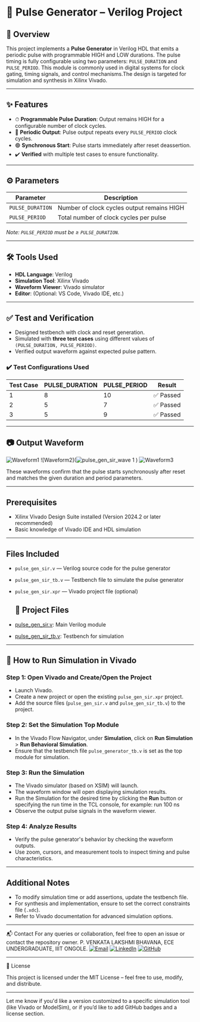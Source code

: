 # 🔁 Pulse Generator – Verilog Project

## 📖 Overview

This project implements a **Pulse Generator** in Verilog HDL that emits a periodic pulse with programmable HIGH and LOW durations. The pulse timing is fully configurable using two parameters: `PULSE_DURATION` and `PULSE_PERIOD`. This module is commonly used in digital systems for clock gating, timing signals, and control mechanisms.The design
 is targeted for simulation and synthesis in Xilinx Vivado.

---

## ✨ Features

- ⏱ **Programmable Pulse Duration**: Output remains HIGH for a configurable number of clock cycles.
- 🔁 **Periodic Output**: Pulse output repeats every `PULSE_PERIOD` clock cycles.
- 🟢 **Synchronous Start**: Pulse starts immediately after reset deassertion.
- ✔️ **Verified** with multiple test cases to ensure functionality.

---

## ⚙️ Parameters

| Parameter         | Description                                      |
|------------------|--------------------------------------------------|
| `PULSE_DURATION` | Number of clock cycles output remains HIGH       |
| `PULSE_PERIOD`   | Total number of clock cycles per pulse           |

*Note: `PULSE_PERIOD` must be ≥ `PULSE_DURATION`.*

---

## 🛠 Tools Used

- **HDL Language**: Verilog
- **Simulation Tool**: Xilinx Vivado
- **Waveform Viewer**: Vivado simulator
- **Editor**: (Optional: VS Code, Vivado IDE, etc.)

---

## ✅ Test and Verification

- Designed testbench with clock and reset generation.
- Simulated with **three test cases** using different values of `(PULSE_DURATION, PULSE_PERIOD)`.
- Verified output waveform against expected pulse pattern.

### ✔️ Test Configurations Used

| Test Case | PULSE_DURATION | PULSE_PERIOD | Result    |
|-----------|----------------|---------------|-----------|
| 1         | 8              | 10            | ✅ Passed |
| 2         | 5              | 7             | ✅ Passed |
| 3         | 5              | 9             | ✅ Passed |

---

## 📷 Output Waveform

![Waveform1](waveform.png)
![Waveform2](![pulse_gen_sir_wave 1](https://github.com/user-attachments/assets/b7ee84b7-3fd6-4544-9793-587391a0f667)
)
![Waveform3](waveform.png)

These waveforms confirm that the pulse starts synchronously after reset and matches the given duration and period parameters.

---

 ## Prerequisites
- Xilinx Vivado Design Suite installed (Version 2024.2 or later recommended)
- Basic knowledge of Vivado IDE and HDL simulation

---

## Files Included
- `pulse_gen_sir.v` — Verilog source code for the pulse generator
- `pulse_gen_sir_tb.v` — Testbench file to simulate the pulse generator
- `pulse_gen_sir.xpr` — Vivado project file (optional)
  ## 📂 Project Files

- [pulse_gen_sir.v](pulse_gen_sir.v): Main Verilog module
- [pulse_gen_sir_tb.v](pulse_gen_sir_tb.v): Testbench for simulation
---

## 🚀 How to Run Simulation in Vivado

### Step 1: Open Vivado and Create/Open the Project
- Launch Vivado.
- Create a new project or open the existing `pulse_gen_sir.xpr` project.
- Add the source files (`pulse_gen_sir.v` and `pulse_gen_sir_tb.v`) to the project.

### Step 2: Set the Simulation Top Module
- In the Vivado Flow Navigator, under **Simulation**, click on **Run Simulation** > **Run Behavioral Simulation**.
- Ensure that the testbench file `pulse_generator_tb.v` is set as the top module for simulation.

### Step 3: Run the Simulation
- The Vivado simulator (based on XSIM) will launch.
- The waveform window will open displaying simulation results.
- Run the Simulation for the desired time by clicking the **Run** button or specifying the run time in the TCL console, for example:
run 100 ns
- Observe the output pulse signals in the waveform viewer.

### Step 4: Analyze Results
- Verify the pulse generator's behavior by checking the waveform outputs.
- Use zoom, cursors, and measurement tools to inspect timing and pulse characteristics.

---
## Additional Notes
- To modify simulation time or add assertions, update the testbench file.
- For synthesis and implementation, ensure to set the correct constraints file (`.xdc`).
- Refer to Vivado documentation for advanced simulation options.

---

📬 Contact
For any queries or collaboration, feel free to open an issue or contact the repository owner.
P. VENKATA LAKSHMI BHAVANA, ECE UNDERGRADUATE, IIIT ONGOLE.
[![Email](https://img.shields.io/badge/Email-bhavanapuckakayala@gmail.com-blue?logo=gmail&logoColor=white)](mailto:bhavanapuckakayala@gmail.com)
[![LinkedIn](https://img.shields.io/badge/LinkedIn-View_Profile-blue?logo=linkedin)](https://surl.li/cftmdh)
[![GitHub](https://img.shields.io/badge/GitHub-caprizz08-181717?logo=github)](https://github.com/caprizz08)

---

📄 License

This project is licensed under the MIT License – feel free to use, modify, and distribute.

---

Let me know if you'd like a version customized to a specific simulation tool (like Vivado or ModelSim), or if you’d like to add GitHub badges and a license section.
